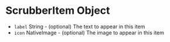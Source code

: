 # ScrubberItem Object

* `label` String - (optional) The text to appear in this item
* `icon` NativeImage - (optional) The image to appear in this item
